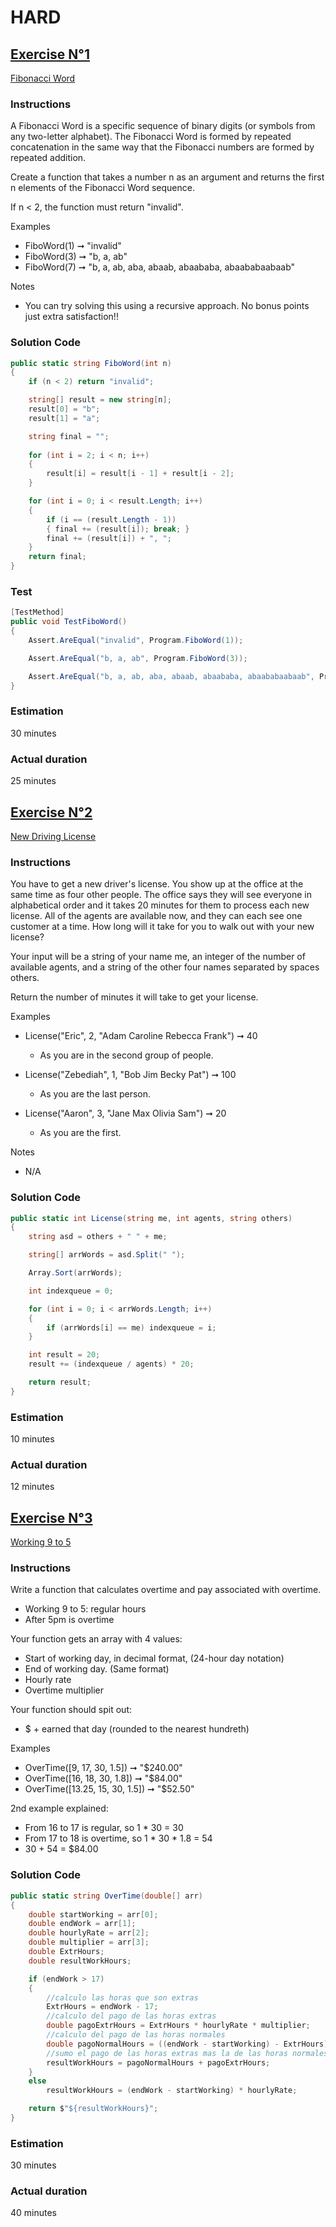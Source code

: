 # HARD

## <u>Exercise N°1</u>

[Fibonacci Word](https://edabit.com/challenge/8JegGd37XazwMJvs6)

### Instructions
A Fibonacci Word is a specific sequence of binary digits (or symbols from any two-letter alphabet). The Fibonacci Word is formed by repeated concatenation in the same way that the Fibonacci numbers are formed by repeated addition.

Create a function that takes a number n as an argument and returns the first n elements of the Fibonacci Word sequence.

If n < 2, the function must return "invalid".

Examples
- FiboWord(1) ➞ "invalid"
- FiboWord(3) ➞ "b, a, ab"
- FiboWord(7) ➞ "b, a, ab, aba, abaab, abaababa, abaababaabaab"

Notes
- You can try solving this using a recursive approach. No bonus points just extra satisfaction!!

### Solution Code  

```cs
public static string FiboWord(int n)
{
    if (n < 2) return "invalid";

    string[] result = new string[n];
    result[0] = "b";
    result[1] = "a";

    string final = "";
            
    for (int i = 2; i < n; i++)
    {
        result[i] = result[i - 1] + result[i - 2];
    }

    for (int i = 0; i < result.Length; i++)
    {
        if (i == (result.Length - 1))
        { final += (result[i]); break; }
        final += (result[i]) + ", ";
    }
    return final;
}
```

### Test
```cs
[TestMethod]
public void TestFiboWord()
{
    Assert.AreEqual("invalid", Program.FiboWord(1));

    Assert.AreEqual("b, a, ab", Program.FiboWord(3));

    Assert.AreEqual("b, a, ab, aba, abaab, abaababa, abaababaabaab", Program.FiboWord(7));
}
```

### Estimation
30 minutes

### Actual duration
25 minutes

## <u>Exercise N°2</u>

[New Driving License](https://edabit.com/challenge/HfpK34Ty4SZhN2d9e)

### Instructions
You have to get a new driver's license. You show up at the office at the same time as four other people. The office says they will see everyone in alphabetical order and it takes 20 minutes for them to process each new license. All of the agents are available now, and they can each see one customer at a time. How long will it take for you to walk out with your new license?

Your input will be a string of your name me, an integer of the number of available agents, and a string of the other four names separated by spaces others.

Return the number of minutes it will take to get your license.

Examples
- License("Eric", 2, "Adam Caroline Rebecca Frank") ➞ 40
    - As you are in the second group of people.

- License("Zebediah", 1, "Bob Jim Becky Pat") ➞ 100
    - As you are the last person.

- License("Aaron", 3, "Jane Max Olivia Sam") ➞ 20
    - As you are the first.

Notes
- N/A

### Solution Code  

```cs
public static int License(string me, int agents, string others)
{
    string asd = others + " " + me;

    string[] arrWords = asd.Split(" ");

    Array.Sort(arrWords);

    int indexqueue = 0;

    for (int i = 0; i < arrWords.Length; i++)
    {
        if (arrWords[i] == me) indexqueue = i;
    }

    int result = 20;
    result += (indexqueue / agents) * 20;

    return result;
}
```

### Estimation
10 minutes

### Actual duration
12 minutes

## <u>Exercise N°3</u> 

[Working 9 to 5](https://edabit.com/challenge/rkzH6YsPNgoJjn75i)

### Instructions

Write a function that calculates overtime and pay associated with overtime.
- Working 9 to 5: regular hours
- After 5pm is overtime

Your function gets an array with 4 values:

- Start of working day, in decimal format, (24-hour day notation)
- End of working day. (Same format)
- Hourly rate
- Overtime multiplier

Your function should spit out:
- $ + earned that day (rounded to the nearest hundreth)

Examples
- OverTime([9, 17, 30, 1.5]) ➞ "$240.00"
- OverTime([16, 18, 30, 1.8]) ➞ "$84.00"
- OverTime([13.25, 15, 30, 1.5]) ➞ "$52.50"

2nd example explained:
- From 16 to 17 is regular, so 1 * 30 = 30
- From 17 to 18 is overtime, so 1 * 30 * 1.8 = 54
- 30 + 54 = $84.00

### Solution Code  

```cs
public static string OverTime(double[] arr)
{
    double startWorking = arr[0];
    double endWork = arr[1];
    double hourlyRate = arr[2];
    double multiplier = arr[3];
    double ExtrHours;
    double resultWorkHours;

    if (endWork > 17)
    {
        //calculo las horas que son extras
        ExtrHours = endWork - 17;
        //calculo del pago de las horas extras
        double pagoExtrHours = ExtrHours * hourlyRate * multiplier;
        //calculo del pago de las horas normales
        double pagoNormalHours = ((endWork - startWorking) - ExtrHours) * hourlyRate;
        //sumo el pago de las horas extras mas la de las horas normales
        resultWorkHours = pagoNormalHours + pagoExtrHours;
    }
    else
        resultWorkHours = (endWork - startWorking) * hourlyRate;

    return $"${resultWorkHours}";
}
```

### Estimation
30 minutes

### Actual duration
40 minutes
